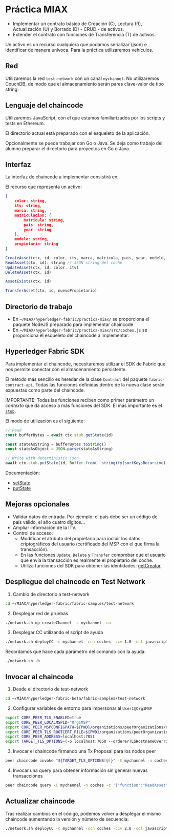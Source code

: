 # Práctica MIAX

- Implementar un contrato básico de Creación (C), Lectura (R), Actualización (U) y Borrado (D) - CRUD - de activos.
- Extender el contrato con funciones de Transferencia (T) de activos.

Un activo es un recurso cualquiera que podamos serializar (json) e identificar de manera unívoca.
Para la práctica utilizaremos vehículos.

## Red

Utilizaremos la red `test-network` con un canal `mychannel`.
No utilizaremos CouchDB, de modo que el almacenamiento serán pares clave-valor de tipo string.


## Lenguaje del chaincode

Utilizaremos JavaScript, con el que estamos familiarizados por los scripts y tests en Ethereum.

El directorio actual está preparado con el esqueleto de la aplicación.

Opcionalmente se puede trabajar con Go o Java. Se deja como trabajo del alumno preparar el directorio para proyectos en Go o Java.

## Interfaz

La interfaz de chaincode a implementar consistirá en:

El recurso que representa un activo:

```json
{
    color: string,
    itv: string,
    marca: string,
    matriculacion: {
        matricula: string,
        pais: string,
        year: string
    },
    modelo: string,
    propietario: string
}
```

```javascript
CreateAsset(ctx, id, color, itv, marca, matricula, pais, year, modelo, propietario)
ReadAsset(ctx, id): string // JSON string del coche
UpdateAsset(ctx, id, color, itv)
DeleteAsset(ctx, id)

AssetExists(ctx, id)

TransferAsset(ctx, id, nuevoPropietario)
```

## Directorio de trabajo

- En `~/MIAX/hyperledger-fabric/practica-miax/` se proporciona el paquete NodeJS preparado para implementar chaincode.
- En `~/MIAX/hyperledger-fabric/practica-miax/src/coches.js` se proporciona el esqueleto del chaincode a implementar.

## Hyperledger Fabric SDK

Para implementar el chaincode, necesitaremos utilizar el SDK de Fabric que nos permite conectar con el almacenamiento persistente.

El método más sencillo es heredar de la clase `Contract` del paquete `fabric-contract-api`.
Todas las funciones definidas dentro de la nueva clase serán expuestas como parte del chaincode.

IMPORTANTE: Todas las funciones reciben como primer parámetro un _contexto_ que da acceso a más funciones del SDK.
El más importante es el [`stub`](https://hyperledger.github.io/fabric-chaincode-node/main/api/fabric-shim.ChaincodeStub.html).

El modo de utilización es el siguiente:

```js
// Read
const bufferBytes = await ctx.stub.getState(id)

const stateAsString = bufferBytes.toString()
const stateAsObject = JSON.parse(stateAsString)

// Write with deterministic json
await ctx.stub.putState(id, Buffer.from(  stringify(sortKeysRecursive( <assetVariable> ))  ))
```

Documentación:
- [setState](https://hyperledger.github.io/fabric-chaincode-node/main/api/fabric-shim.ChaincodeStub.html#getState__anchor)
- [putState](https://hyperledger.github.io/fabric-chaincode-node/main/api/fabric-shim.ChaincodeStub.html#putState__anchor)


## Mejoras opcionales

- Validar datos de entrada. Por ejemplo: el país debe ser un código de país válido, el año cuatro dígitos...
- Ampliar información de la ITV.
- Control de acceso:
    - Modificar el atributo del propietario para incluir los datos criptográficos del usuario (certificado del MSP con el que firma la transacción).
    - En las funciones `Update`, `Delete` y `Transfer` comprobar que el usuario que envía la transacción es realmente el propietario del coche.
    - Utiliza funciones del SDK para obtener las identidades: [getCreator](https://hyperledger.github.io/fabric-chaincode-node/main/api/fabric-shim.ChaincodeStub.html#getCreator__anchor)


## Despliegue del chaincode en Test Network

1. Cambio de directorio a test-network

```sh
cd ~/MIAX/hyperledger-fabric/fabric-samples/test-network
```

2. Desplegar red de pruebas

```sh
./network.sh up createChannel -c mychannel -ca
```

3. Desplegar CC utilizando el script de ayuda

```sh
./network.sh deployCC -c mychannel -ccn coches -ccv 1.0 -ccl javascript -ccs 1 -ccp ../../practica-miax/
```

Recordamos qué hace cada parámetro del comando con la ayuda:

```
./network.sh -h
```

## Invocar al chaincode

1. Desde el directorio de test-network

```sh
cd ~/MIAX/hyperledger-fabric-beta/fabric-samples/test-network
```


2. Configurar variables de entorno para impersonar al `User1@Org1MSP`

```bash
export CORE_PEER_TLS_ENABLED=true
export CORE_PEER_LOCALMSPID="Org1MSP"
export CORE_PEER_MSPCONFIGPATH=${PWD}/organizations/peerOrganizations/org1.example.com/users/User1@org1.example.com/msp
export CORE_PEER_TLS_ROOTCERT_FILE=${PWD}/organizations/peerOrganizations/org1.example.com/peers/peer0.org1.example.com/tls/ca.crt
export CORE_PEER_ADDRESS=localhost:7051
export TARGET_TLS_OPTIONS=(-o localhost:7050 --ordererTLSHostnameOverride orderer.example.com --tls --cafile "${PWD}/organizations/ordererOrganizations/example.com/orderers/orderer.example.com/msp/tlscacerts/tlsca.example.com-cert.pem" --peerAddresses localhost:7051 --tlsRootCertFiles "${PWD}/organizations/peerOrganizations/org1.example.com/peers/peer0.org1.example.com/tls/ca.crt" --peerAddresses localhost:9051 --tlsRootCertFiles "${PWD}/organizations/peerOrganizations/org2.example.com/peers/peer0.org2.example.com/tls/ca.crt")
```

3. Invocar el chaincode firmando una Tx Proposal para los nodos peer

```bash
peer chaincode invoke "${TARGET_TLS_OPTIONS[@]}" -C mychannel -n coches -c '{"function":"CreateAsset","Args":["Asset1","blue","valid","Toyota","1234JKV", "ES", "2020", "Yaris", "12345678-H"]}'
```

4. Invocar una query para obtener información sin generar nuevas transacciones

```bash
peer chaincode query -C mychannel -n coches -c '{"function":"ReadAsset","Args":["Asset1"]}'
```


## Actualizar chaincode

Tras realizar cambios en el código, podemos volver a desplegar el mismo chaincode aumentando la versión y número de secuencia:

```bash
./network.sh deployCC -c mychannel -ccn coches -ccv 2.0 -ccl javascript -ccs 2 -ccp ../../practica-miax/
```

